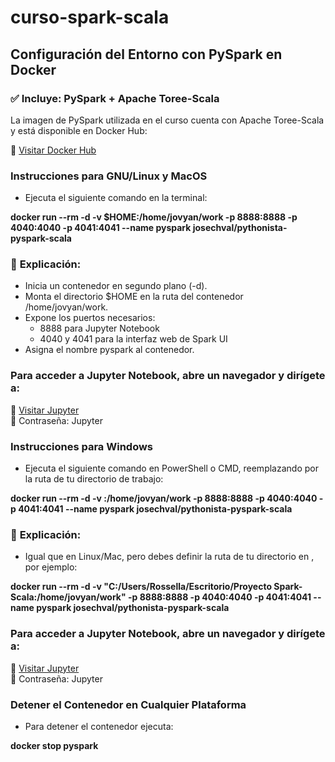 # curso-spark-scala

## Configuración del Entorno con PySpark en Docker
### ✅ Incluye: PySpark + Apache Toree-Scala

La imagen de PySpark utilizada en el curso cuenta con Apache Toree-Scala y está disponible en Docker Hub:  

🔗 [Visitar Docker Hub](https://hub.docker.com/r/josechval/pythonista-pyspark-scala)  

### Instrucciones para GNU/Linux y MacOS
- Ejecuta el siguiente comando en la terminal:  

**docker run --rm -d -v $HOME:/home/jovyan/work -p 8888:8888 -p 4040:4040 -p 4041:4041 --name pyspark josechval/pythonista-pyspark-scala**

### 📌 **Explicación:**

- Inicia un contenedor en segundo plano (-d).
- Monta el directorio $HOME en la ruta del contenedor /home/jovyan/work.
- Expone los puertos necesarios:
  - 8888 para Jupyter Notebook
  - 4040 y 4041 para la interfaz web de Spark UI
- Asigna el nombre pyspark al contenedor.
  
### Para acceder a Jupyter Notebook, abre un navegador y dirígete a:

🔗 [Visitar Jupyter](http://localhost:8888)  
🔑 Contraseña: Jupyter


### Instrucciones para Windows
- Ejecuta el siguiente comando en PowerShell o CMD, reemplazando <RUTA> por la ruta de tu directorio de trabajo:  

**docker run --rm -d -v <RUTA>:/home/jovyan/work -p 8888:8888 -p 4040:4040 -p 4041:4041 --name pyspark josechval/pythonista-pyspark-scala**

### 📌 **Explicación:**

- Igual que en Linux/Mac, pero debes definir la ruta de tu directorio en <RUTA>, por ejemplo:  

**docker run --rm -d -v "C:/Users/Rossella/Escritorio/Proyecto Spark-Scala:/home/jovyan/work" -p 8888:8888 -p 4040:4040 -p 4041:4041 --name pyspark josechval/pythonista-pyspark-scala**

### Para acceder a Jupyter Notebook, abre un navegador y dirígete a:  

🔗 [Visitar Jupyter](http://localhost:8888)  
🔑 Contraseña: Jupyter  


### Detener el Contenedor en Cualquier Plataforma
- Para detener el contenedor ejecuta:  

**docker stop pyspark**






